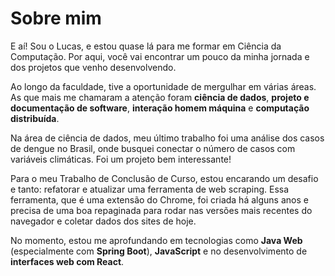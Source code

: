 # Sobre mim
E aí! Sou o Lucas, e estou quase lá para me formar em Ciência da Computação. Por aqui, você vai encontrar um pouco da minha jornada e dos projetos que venho desenvolvendo.

Ao longo da faculdade, tive a oportunidade de mergulhar em várias áreas. As que mais me chamaram a atenção foram **ciência de dados**, **projeto e documentação de software**, **interação homem máquina** e **computação distribuída**.

Na área de ciência de dados, meu último trabalho foi uma análise dos casos de dengue no Brasil, onde busquei conectar o número de casos com variáveis climáticas. Foi um projeto bem interessante!

Para o meu Trabalho de Conclusão de Curso, estou encarando um desafio e tanto: refatorar e atualizar uma ferramenta de web scraping. Essa ferramenta, que é uma extensão do Chrome, foi criada há alguns anos e precisa de uma boa repaginada para rodar nas versões mais recentes do navegador e coletar dados dos sites de hoje.

No momento, estou me aprofundando em tecnologias como **Java Web** (especialmente com **Spring Boot**), **JavaScript** e no desenvolvimento de **interfaces web com React**.
<!--
**lucas-bernardo-souza/lucas-bernardo-souza** is a ✨ _special_ ✨ repository because its `README.md` (this file) appears on your GitHub profile.

Here are some ideas to get you started:

- 🔭 I’m currently working on ...
- 🌱 I’m currently learning ...
- 👯 I’m looking to collaborate on ...
- 🤔 I’m looking for help with ...
- 💬 Ask me about ...
- 📫 How to reach me: ...
- 😄 Pronouns: ...
- ⚡ Fun fact: ...
-->
